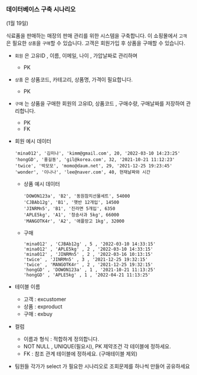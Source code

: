 ### 데이터베이스 구축 시나리오

(1월 19일)

식료품을 판매하는 매장의 판매 관리를 위한 시스템을 구축합니다. 이 쇼핑몰에서 `고객` 은  필요한 `상품`을
`구매`할 수 있습니다. 고객은 회원가입 후 상품을 구매할 수 있습니다. 
+ `회원` 은  고유ID , 이름, 이메일, 나이 , 가압날짜로 관리하며
  + PK


+ `상품` 은  상품코드, 카테고리, 상품명, 가격이 필요합니다.
  + PK
 
 
+ `구매` 는  상품을 구매한 회원의 고유ID, 상품코드 , 구매수량, 구매날짜를 저장하여 관리합니다. 
  + PK 
  + FK

    
+ 회원 예시 데이터

    
      'mina012', '김미나', 'kimm@gmail.com', 20, '2022-03-10 14:23:25'  
      'hongGD', '홍길동', 'gil@korea.com', 32, '2021-10-21 11:12:23'
      'twice', '박모모', 'momo@daum.net', 29, '2021-12-25 19:23:45'
      'wonder', '이나나', 'lee@naver.com', 40, 현재날짜와 시간

  + 상품 예시 데이터

  
        'DOWON123a', 'B2', '동원참치선물세트', 54000
        'CJBAb12g', 'B1', '햇반 12개입', 14500
        'JINRMn5', 'B1', '진라면 5개입', 6350
        'APLE5kg', 'A1', '청송사과 5kg', 66000
        'MANGOTK4r', 'A2', '애플망고 1kg', 32000


  + 구매

        'mina012' , 'CJBAb12g' , 5 , '2022-03-10 14:33:15'
        'mina012' , 'APLE5kg' , 2 , '2022-03-10 14:33:15'
        'mina012' , 'JINRMn5' , 2 , '2022-03-16 10:13:15'
        'twice' , 'JINRMn5' , 3 , '2021-12-25 19:32:15'
        'twice' , 'MANGOTK4r' , 2 , '2021-12-25 19:32:15'
        'hongGD' , 'DOWON123a' , 1 , '2021-10-21 11:13:25'
        'hongGD' , 'APLE5kg' , 1 , '2022-04-21 11:13:25'
    
+ 테이블 이름 
   - 고객 : excustomer
   - 상품 : exproduct
   - 구매 : exbuy 
 
 + 컬럼
   - 이름과 형식 : 적합하게 정의합니다.
   - NOT NULL , UNIQUE(필요시), PK 제약조건 각 테이블에 정하세요.
   - FK : 참조 관계 테이블에 정하세요. (구매테이블 제외)

+ 팀원들 각가가 select 가 필요한 시나리오로 조회문제를 하나씩 만들어 공유하세요
